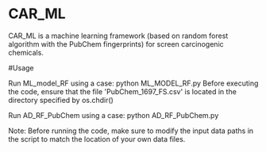 # CAR_ML
CAR_ML is a machine learning framework (based on random forest algorithm with the PubChem fingerprints) for screen carcinogenic chemicals.

#Usage

Run ML_model_RF using a case:
python ML_MODEL_RF.py
Before executing the code, ensure that the file 'PubChem_1697_FS.csv' is located in the directory specified by os.chdir()

Run AD_RF_PubChem using a case:
python AD_RF_PubChem.py

Note: Before running the code, make sure to modify the input data paths in the script to match the location of your own data files. 
